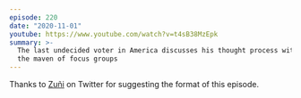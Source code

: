 ```yaml
---
episode: 220
date: "2020-11-01"
youtube: https://www.youtube.com/watch?v=t4sB38MzEpk
summary: >-
  The last undecided voter in America discusses his thought process with
  the maven of focus groups
---
```


Thanks to [Zuñi](https://twitter.com/ActPeacefully/status/1321656187033591810)
on Twitter for suggesting the format of this episode.
